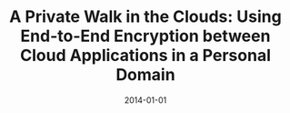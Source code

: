 ---
title: "A Private Walk in the Clouds: Using End-to-End Encryption between Cloud Applications in a Personal Domain"
collection: publications
permalink: /publication/2014-01-01-A-Private-Walk-in-the-Clouds-Using-End-to-End-Encryption-between-Cloud-Applications-in-a-Personal-Domain
date: 2014-01-01
venue: 'In the proceedings of Trust, Privacy, and Security in Digital Business - 11th International Conference, TrustBus 2014, Munich, Germany, September 2-3, 2014. Proceedings'
paperurl: 'https://doi.org/10.1007/978-3-319-09770-1\_7'
citation: ' Youngbae Song,  Hyoungshick Kim,  David Mohaisen, &quot;A Private Walk in the Clouds: Using End-to-End Encryption between Cloud Applications in a Personal Domain.&quot; In the proceedings of Trust, Privacy, and Security in Digital Business - 11th International Conference, TrustBus 2014, Munich, Germany, September 2-3, 2014. Proceedings, 2014.'
---